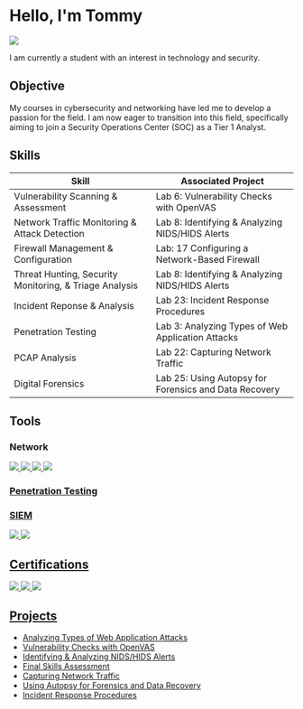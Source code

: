 # Hello, I'm Tommy
<a href="https://linkedin.com/in/tommy-sivilay-671a41147/"><img src="https://img.shields.io/badge/-LinkedIn-0072b1?&style=for-the-badge&logo=linkedin&logoColor=white" /></a>

I am currently a student with an interest in technology and security.

## Objective

My courses in cybersecurity and networking have led me to develop a passion for the field. I am now eager to transition into this field, specifically aiming to join a Security Operations Center (SOC) as a Tier 1 Analyst.

## Skills

| Skill                                         | Associated Project         |
|-----------------------------------------------|----------------------------|
| Vulnerability Scanning & Assessment | Lab 6: Vulnerability Checks with OpenVAS |
| Network Traffic Monitoring & Attack Detection | Lab 8: Identifying & Analyzing NIDS/HIDS Alerts |
| Firewall Management & Configuration | Lab: 17 Configuring a Network-Based Firewall |
| Threat Hunting, Security Monitoring, & Triage Analysis | Lab 8: Identifying & Analyzing NIDS/HIDS Alerts |
| Incident Reponse & Analysis | Lab 23: Incident Response Procedures |
| Penetration Testing | Lab 3: Analyzing Types of Web Application Attacks |
| PCAP Analysis | Lab 22: Capturing Network Traffic |
| Digital Forensics | Lab 25: Using Autopsy for Forensics and Data Recovery |

## Tools

### Network
<div>
    <a href="https://www.wireshark.org/"><img src="https://img.shields.io/badge/-Wireshark-1679A7?&style=for-the-badge&logo=Wireshark&logoColor=white" />
    <a href="https://suricata.io/"><img src="https://img.shields.io/badge/-Suricata-EF3B2D?&style=for-the-badge&logo=Suricata&logoColor=white" />
    <a href="https://nmap.org/"><img src="https://img.shields.io/badge/-Nmap-A020F0?&style=for-the-badge&logo=Nmap&logoColor=white" />
    <a href="https://www.pfsense.org/"><img src="https://img.shields.io/badge/-pfSense-000080?&style=for-the-badge&logo=pfSense&logoColor=white" />
</div>

### Penetration Testing
<div>
    <a href="https://portswigger.net/solutions/penetration-testing"<img src="https://img.shields.io/badge/-Burp_Suite-FF7F50?&style=for-the-badge&logo=PortSwigger&logoColor=white" />
</div>

### SIEM
<div>
    <img src="https://img.shields.io/badge/-Security_Onion-4169E1?&style=for-the-badge&logo=SecurityOnion&logoColor=white" />
    <img src="https://img.shields.io/badge/-Qualys_VMDR-FF0000?&style=for-the-badge&logo=Qualys&logoColor=white" />
</div>

## Certifications

<div>
<img src="https://img.shields.io/badge/-CompTIA_Security%2B-b30000?&style=for-the-badge&logo=CompTIA&logoColor=white" />
<img src="https://img.shields.io/badge/-Google_Cybersecurity_Specialization-007ACC?&style=for-the-badge&logo=Google&logoColor=white" />
<img src="https://img.shields.io/badge/-Qualys_Certified_Specialist-FF0000?&style=for-the-badge&logo=Qualys&logoColor=white" />
</div>

## Projects
- Analyzing Types of Web Application Attacks
- Vulnerability Checks with OpenVAS
- Identifying & Analyzing NIDS/HIDS Alerts
- Final Skills Assessment
- Capturing Network Traffic
- Using Autopsy for Forensics and Data Recovery
- Incident Response Procedures
